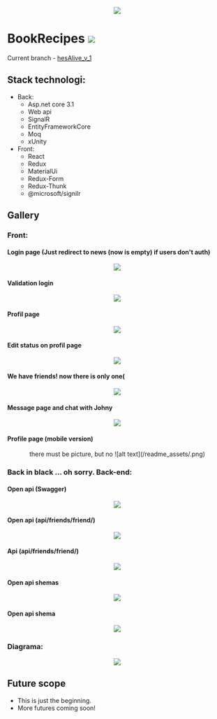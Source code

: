 <p align="center">
 <img src="/readme_assets/BookHeader.gif">
 </p>
<h1>
BookRecipes <img src="https://img.shields.io/badge/app-v1-brightgreen">
</h1> 

 Current branch - <a href="https://github.com/Vakhaa/BookRecipes/tree/hesAlive_v_1"> hesAlive_v_1 </a>

<h2>Stack technologi:</h2>

* Back:
  * Asp.net core 3.1
  * Web api
  * SignalR
  * EntityFrameworkCore
  * Moq
  * xUnity
* Front:
  * React
  * Redux
  * MaterialUi
  * Redux-Form
  * Redux-Thunk
  * @microsoft/signilr  


<h2>Gallery</h2>
<h3>Front:</h3>
 <h4>Login page (Just redirect to news (now is empty) if users don't auth)</h4>
<p align="center">
 <img src="/readme_assets/main_login.png">
 </p>
  <h4>Validation login</h4>
<p align="center">
 <img src="/readme_assets/login_validation.png">
 </p>
  <h4>Profil page</h4>
<p align="center">
 <img src="/readme_assets/profile_subzero.png">
 </p>
  <h4>Edit status on profil page</h4>
<p align="center">
 <img src="/readme_assets/edit_status.png">
 </p>
  <h4>We have friends! now there is only one(</h4>
<p align="center">
 <img src="/readme_assets/friends.png">
 </p>
  <h4>Message page and chat with Johny</h4>
<p align="center">
 <img src="/readme_assets/messages_with_johny_cage.png">
 </p>
  <h4>Profile page (mobile version)</h4>
<p align="center">
 there must be picture, but no
 ![alt text](/readme_assets/.png)
 </p>
 
 
 <h3>Back in black ... oh sorry. Back-end:</h3>
   <h4>Open api (Swagger)</h4>
<p align="center">
 <img src="/readme_assets/OpenApi(Swagger)_Api_v1.png">
 </p>
  <h4>Open api (api/friends/friend/)</h4>
<p align="center">
 <img src="/readme_assets/OpenApi(Swagger)_Api_Example_v1.png">
 </p>
  <h4>Api (api/friends/friend/)</h4>
<p align="center">
 <img src="/readme_assets/Api_Friend_v1.png">
 </p>
  <h4>Open api shemas</h4>
<p align="center">
 <img src="/readme_assets/OpenApi(Swagger)_Schemas_v1.png">
 </p>
  <h4>Open api shema</h4>
<p align="center">
 <img src="/readme_assets/OpenApi(Swagger)_Schema_v1.png">
 </p>
 
 <h3>Diagrama:</h3>
<p align="center">
 <img src="/readme_assets/Diagrama.png">
 </p>
 
 
## Future scope

- This is just the beginning.
- More futures coming soon!

